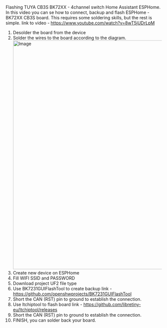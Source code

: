 Flashing TUYA CB3S BK72XX - 4channel switch Home Assistant ESPHome. 
In this video you can se how to connect,  backup and flash ESPHome  - BK72XX CB3S board.
This requires some soldering skills, but the rest is simple.
link to video - https://www.youtube.com/watch?v=8wT5jUDrLpM
1. Desolder the board from the device
2. Solder the wires to the board according to the diagram. <img width="1737" height="739" alt="Image" src="https://github.com/user-attachments/assets/f7b3a4a4-0990-420b-81c0-17339b1830a8" />
3. Create new device on ESPHome
4. Fill WIFI SSID and PASSWORD
5. Download project UF2 file type
6. Use BK7231GUIFlashTool to create backup link - https://github.com/openshwprojects/BK7231GUIFlashTool
7. Short the CAN (RST) pin to ground to establish the connection.
8. Use ltchiptool to flash board link - https://github.com/libretiny-eu/ltchiptool/releases
9. Short the CAN (RST) pin to ground to establish the connection.
10. FINISH, you can solder back your board. 
